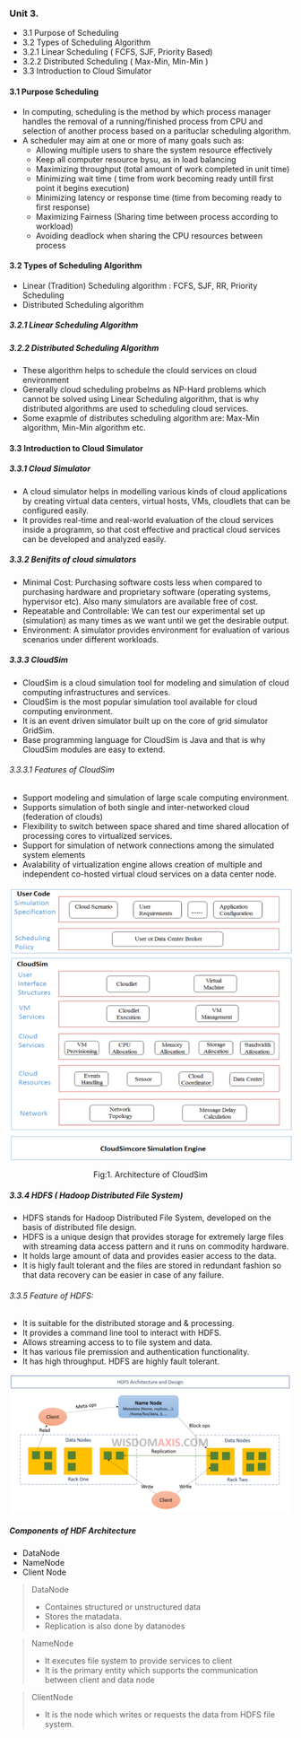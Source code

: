 ### Unit 3. 
+ 3.1 Purpose of Scheduling
+ 3.2 Types of Scheduling Algorithm
+ 3.2.1 Linear Scheduling ( FCFS, SJF, Priority Based)
+ 3.2.2 Distributed Scheduling ( Max-Min, Min-Min )
+ 3.3 Introduction to Cloud Simulator


#### 3.1 Purpose Scheduling
+ In computing, scheduling is the method by which process manager handles the removal of a running/finished process from CPU and selection of another process based on a parituclar scheduling algorithm.
+ A scheduler may aim at one or more of many goals such as:
    + Allowing multiple users to share the system resource effectively
    + Keep all computer resource bysu, as in load balancing
    + Maximizing throughput (total amount of work completed in unit time)
    + Minimizing wait time ( time from work becoming ready untill first point it begins execution)
    + Minimizing latency or response time (time from becoming ready to first response)
    + Maximizing Fairness (Sharing time between process according to workload)
    + Avoiding deadlock when sharing the CPU resources between process


#### 3.2 Types of Scheduling Algorithm
+ Linear (Tradition) Scheduling algorithm : FCFS, SJF, RR, Priority Scheduling
+ Distributed Scheduling algorithm

##### 3.2.1 Linear Scheduling Algorithm

##### 3.2.2 Distributed Scheduling Algorithm
+ These algorithm helps to schedule the clould services on cloud environment
+ Generally cloud scheduling probelms as NP-Hard problems which cannot be solved using Linear Scheduling algorithm, that is why distributed algorithms are used to scheduling cloud services.
+ Some exapmle of distributes scheduling algorithm are: Max-Min algorithm, Min-Min algorithm etc.




#### 3.3 Introduction to Cloud Simulator

##### 3.3.1 Cloud Simulator
+ A cloud simulator helps in modelling various kinds of cloud applications by creating virtual data centers, virtual hosts, VMs, cloudlets that can be configured easily.
+ It provides real-time and real-world evaluation of the cloud services inside a programm, so that cost effective and practical cloud services can be developed and analyzed easily.

##### 3.3.2 Benifits of cloud simulators
+ Minimal Cost: Purchasing software costs less when compared to purchasing hardware and proprietary software (operating systems, hypervisor etc). Also many simulators are available free of cost.
+ Repeatable and Controllable: We can test our experimental set up (simulation) as many times as we want until we get the desirable output.
+ Environment: A simulator provides environment for evaluation of various scenarios under different workloads.

##### 3.3.3 CloudSim
+ CloudSim is a cloud simulation tool for modeling and simulation of cloud computing infrastructures and services.
+ CloudSim is the most popular simulation tool available for cloud computing environment. 
+ It is an event driven simulator built up on the core of grid simulator GridSim.
+ Base programming language for CloudSim is Java and that is why CloudSim modules are easy to extend.

###### 3.3.3.1 Features of CloudSim
+ Support modeling and simulation of large scale computing environment.
+ Supports simulation of both single and inter-networked cloud (federation of clouds)
+ Flexibility to switch between space shared and time shared allocation of processing cores to virtualized services.
+ Support for simulation of network connections among the simulated system elements
+ Avalability of virtualization engine allows creation of multiple and independent co-hosted virtual cloud services on a data center node.


![Architecture of CloudSim](Cloudsim-Architecture.png)
<center>Fig:1.  Architecture of CloudSim </center>


##### 3.3.4 HDFS ( Hadoop Distributed File System)
+ HDFS stands for Hadoop Distributed File System, developed on the basis of distributed file design.
+ HDFS is a unique design that provides storage for extremely large files with streaming data access pattern and it runs on commodity hardware.
+ It holds large amount of data and provides easier access to the data.
+ It is higly fault tolerant and the files are stored in redundant fashion so that data recovery can be easier in case of any failure.

###### 3.3.5 Feature of HDFS:
+ It is suitable for the distributed storage and & processing.
+ It provides a command line tool to interact with HDFS.
+ Allows streaming access to to file system and data.
+ It has various file premission and authentication functionality.
+ It has high throughput.
HDFS are highly fault tolerant.

![HDFS Architecture](Hadoop-HDFS-Architecture-and-Design.png)

##### Components of HDF Architecture
+ DataNode
+ NameNode
+ Client Node


> DataNode
> + Containes structured or unstructured data
> + Stores the matadata.
> + Replication is also done by datanodes

> NameNode
> + It executes file system to provide services to client
> + It is the primary entity which supports the communication between client and data node

> ClientNode
> + It is the node which writes or requests the data from HDFS file system.


